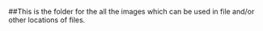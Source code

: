 ##This is the folder for the all the images which can be used in file and/or other locations of files.
